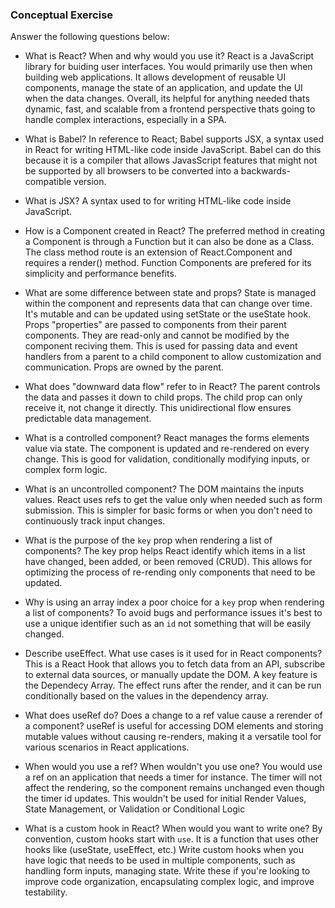 ### Conceptual Exercise

Answer the following questions below:

- What is React? When and why would you use it?
    React is a JavaScript library for buiding user interfaces. You would primarily use then when building web applications. It allows development of reusable UI components, manage the state of an application, and update the UI when the data changes. Overall, its helpful for anything needed thats dynamic, fast, and scalable from a frontend perspective thats going to handle complex interactions, especially in a SPA.

- What is Babel?
    In reference to React; Babel supports JSX, a syntax used in React for writing HTML-like code inside JavaScript. Babel can do this because it is a compiler that allows JavasScript features that might not be supported by all browsers to be converted into a backwards-compatible version. 

- What is JSX?
    A syntax used to for writing HTML-like code inside JavaScript. 

- How is a Component created in React?
    The preferred method in creating a Component is through a Function but it can also be done as a Class. The class method route is an extension of React.Component and requires a render() method. Function Components are prefered for its simplicity and performance benefits.

- What are some difference between state and props?
    State is managed within the component and represents data that can change over time. It's mutable and can be updated using setState or the useState hook. 
    Props "properties" are passed to components from their parent components. They are read-only and cannot be modified by the component reciving them. This is used for passing data and event handlers from a parent to a child component to allow customization and communication. Props are owned by the parent.

- What does "downward data flow" refer to in React?
    The parent controls the data and passes it down to child props. The child prop can only receive it, not change it directly. This unidirectional flow ensures predictable data management. 

- What is a controlled component?
    React manages the forms elements value via state. The component is updated and re-rendered on every change. This is good for validation, conditionally modifying inputs, or complex form logic.

- What is an uncontrolled component?
    The DOM maintains the inputs values. React uses refs to get the value only when needed such as form submission. This is simpler for basic forms or when you don't need to continuously track input changes.

- What is the purpose of the `key` prop when rendering a list of components?
    The key prop helps React identify which items in a list have changed, been added, or been removed (CRUD). This allows for optimizing the process of re-rending only components that need to be updated. 

- Why is using an array index a poor choice for a `key` prop when rendering a list of components?
    To avoid bugs and performance issues it's best to use a unique identifier such as an `id` not something that will be easily changed.

- Describe useEffect.  What use cases is it used for in React components?
    This is a React Hook that allows you to fetch data from an API, subscribe to external data sources, or manually update the DOM. A key feature is the Dependecy Array. The effect runs after the render, and it can be run conditionally based on the values in the dependency array.

- What does useRef do?  Does a change to a ref value cause a rerender of a component?
    useRef is useful for accessing DOM elements and storing mutable values without causing re-renders, making it a versatile tool for various scenarios in React applications.

- When would you use a ref? When wouldn't you use one?
    You would use a ref on an application that needs a timer for instance. The timer will not affect the rendering, so the component remains unchanged even though the timer id updates. This wouldn't be used for initial Render Values, State Management, or Validation or Conditional Logic

- What is a custom hook in React? When would you want to write one?
    By convention, custom hooks start with `use`. It is a function that uses other hooks like (useState, useEffect, etc.) Write custom hooks when you have logic that needs to be used in multiple components, such as handling form inputs, managing state. Write these if you're looking to improve code organization, encapsulating complex logic, and improve testability.